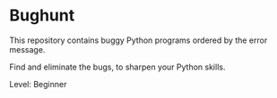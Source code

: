 # Bughunt

This repository contains buggy Python programs ordered by the error message.

Find and eliminate the bugs, to sharpen your Python skills.

Level: Beginner
